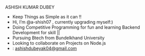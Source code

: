 ASHISH KUMAR DUBEY
-   Keep Things as Simple as it can !!
-  Hi, I’m @a-shish07 , currently upgrading myself:)
-  Doing  Competitive Programming for fun  and learning Backend Development for skill ||
-  Pursuing Btech from Bundelkhand University
-  Looking to collaborate on Projects on Node.js 
-  : ashishdubeyak04@gmail.com 

<!---
a-shish07/a-shish07 is a ✨ special ✨ repository because its `README.md` (this file) appears on your GitHub profile.
You can click the Preview link to take a look at your changes.
--->
